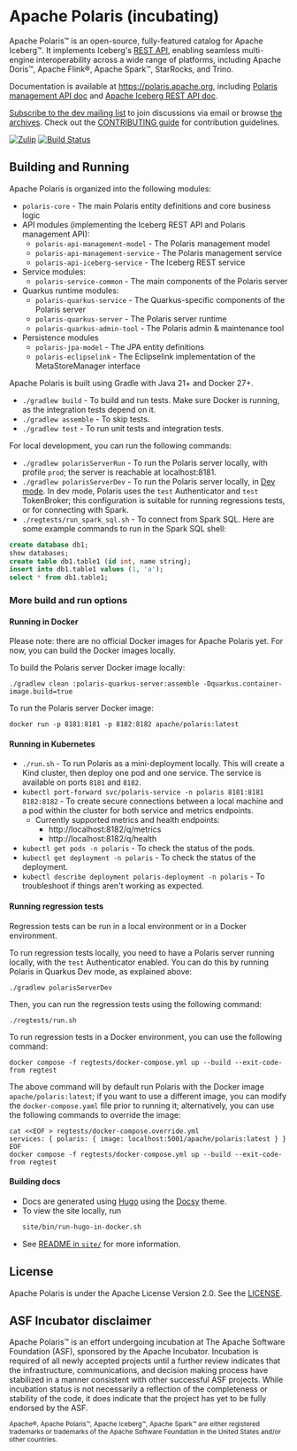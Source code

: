 <!--
  Licensed to the Apache Software Foundation (ASF) under one
  or more contributor license agreements.  See the NOTICE file
  distributed with this work for additional information
  regarding copyright ownership.  The ASF licenses this file
  to you under the Apache License, Version 2.0 (the
  "License"); you may not use this file except in compliance
  with the License.  You may obtain a copy of the License at
 
   http://www.apache.org/licenses/LICENSE-2.0
 
  Unless required by applicable law or agreed to in writing,
  software distributed under the License is distributed on an
  "AS IS" BASIS, WITHOUT WARRANTIES OR CONDITIONS OF ANY
  KIND, either express or implied.  See the License for the
  specific language governing permissions and limitations
  under the License.
-->

# Apache Polaris (incubating)

Apache Polaris&trade; is an open-source, fully-featured catalog for Apache Iceberg&trade;. It implements Iceberg's 
[REST API](https://github.com/apache/iceberg/blob/main/open-api/rest-catalog-open-api.yaml),
enabling seamless multi-engine interoperability across a wide range of platforms, including Apache Doris™, Apache Flink®,
Apache Spark™, StarRocks, and Trino.

Documentation is available at https://polaris.apache.org, including
[Polaris management API doc](https://polaris.apache.org/index.html#tag/polaris-management-service_other)
and [Apache Iceberg REST API doc](https://polaris.apache.org/index.html#tag/Configuration-API).

[Subscribe to the dev mailing list][dev-list-subscribe] to join discussions via email or browse [the archives](https://lists.apache.org/list.html?dev@polaris.apache.org). Check out the [CONTRIBUTING guide](CONTRIBUTING.md)
for contribution guidelines.

[![Zulip](https://img.shields.io/badge/Zulip-Chat-blue?color=3d4db3&logo=zulip&style=for-the-badge&logoColor=white)](https://polaris-catalog.zulipchat.com/)
[![Build Status](https://img.shields.io/github/actions/workflow/status/apache/polaris/gradle.yml?branch=main&label=Main%20CI&logo=Github&style=for-the-badge)](https://github.com/apache/polaris/actions/workflows/gradle.yml?query=branch%3Amain)

[dev-list-subscribe]: mailto:dev-subscribe@polaris.apache.org

## Building and Running 

Apache Polaris is organized into the following modules:

- `polaris-core` - The main Polaris entity definitions and core business logic
- API modules (implementing the Iceberg REST API and Polaris management API):
  - `polaris-api-management-model` - The Polaris management model
  - `polaris-api-management-service` - The Polaris management service
  - `polaris-api-iceberg-service` - The Iceberg REST service
- Service modules:
  - `polaris-service-common` - The main components of the Polaris server
- Quarkus runtime modules:
  - `polaris-quarkus-service` - The Quarkus-specific components of the Polaris server
  - `polaris-quarkus-server` - The Polaris server runtime
  - `polaris-quarkus-admin-tool` - The Polaris admin & maintenance tool
- Persistence modules
  - `polaris-jpa-model` - The JPA entity definitions
  - `polaris-eclipselink` - The Eclipselink implementation of the MetaStoreManager interface
 
Apache Polaris is built using Gradle with Java 21+ and Docker 27+.

- `./gradlew build` - To build and run tests. Make sure Docker is running, as the integration tests depend on it.
- `./gradlew assemble` - To skip tests.
- `./gradlew test` - To run unit tests and integration tests.

For local development, you can run the following commands:

- `./gradlew polarisServerRun` - To run the Polaris server
  locally, with profile `prod`; the server is reachable at localhost:8181.
- `./gradlew polarisServerDev` - To run the Polaris server
  locally, in [Dev mode](https://quarkus.io/guides/dev-mode-differences). In dev mode, 
  Polaris uses the `test` Authenticator and `test` TokenBroker; this configuration is suitable for 
  running regressions tests, or for connecting with Spark.
- `./regtests/run_spark_sql.sh` - To connect from Spark SQL. Here are some example commands to run in the Spark SQL shell:
```sql
create database db1;
show databases;
create table db1.table1 (id int, name string);
insert into db1.table1 values (1, 'a');
select * from db1.table1;
```

### More build and run options

#### Running in Docker

Please note: there are no official Docker images for Apache Polaris yet. For now, you can build the
Docker images locally.

To build the Polaris server Docker image locally:

```shell
./gradlew clean :polaris-quarkus-server:assemble -Dquarkus.container-image.build=true
```

To run the Polaris server Docker image:

```shell
docker run -p 8181:8181 -p 8182:8182 apache/polaris:latest
```

#### Running in Kubernetes

- `./run.sh` - To run Polaris as a mini-deployment locally. This will create a Kind cluster, 
  then deploy one pod and one service. The service is available on ports `8181` and `8182`.
- `kubectl port-forward svc/polaris-service -n polaris 8181:8181 8182:8182` - To create secure 
  connections between a local machine and a pod within the cluster for both service and metrics 
  endpoints.
  - Currently supported metrics and health endpoints:
    - http://localhost:8182/q/metrics
    - http://localhost:8182/q/health
- `kubectl get pods -n polaris` - To check the status of the pods.
- `kubectl get deployment -n polaris` - To check the status of the deployment.
- `kubectl describe deployment polaris-deployment -n polaris` - To troubleshoot if things aren't working as expected.

#### Running regression tests

Regression tests can be run in a local environment or in a Docker environment.

To run regression tests locally, you need to have a Polaris server running locally, with the 
`test` Authenticator enabled. You can do this by running Polaris in Quarkus Dev mode, as explained
above:

```shell
./gradlew polarisServerDev
```

Then, you can run the regression tests using the following command:

```shell
./regtests/run.sh
```

To run regression tests in a Docker environment, you can use the following command:

```shell
docker compose -f regtests/docker-compose.yml up --build --exit-code-from regtest
```

The above command will by default run Polaris with the Docker image `apache/polaris:latest`; if you
want to use a different image, you can modify the `docker-compose.yaml` file prior to running it;
alternatively, you can use the following commands to override the image:

```shell
cat <<EOF > regtests/docker-compose.override.yml
services: { polaris: { image: localhost:5001/apache/polaris:latest } }
EOF
docker compose -f regtests/docker-compose.yml up --build --exit-code-from regtest
```

#### Building docs

- Docs are generated using [Hugo](https://gohugo.io/) using the [Docsy](https://www.docsy.dev/docs/) theme.
- To view the site locally, run
  ```bash
  site/bin/run-hugo-in-docker.sh
  ```
- See [README in `site/`](site/README.md) for more information.

## License

Apache Polaris is under the Apache License Version 2.0. See the [LICENSE](LICENSE).

## ASF Incubator disclaimer

Apache Polaris&trade; is an effort undergoing incubation at The Apache Software Foundation (ASF), sponsored by the Apache Incubator. Incubation is required of all newly accepted projects until a further review indicates that the infrastructure, communications, and decision making process have stabilized in a manner consistent with other successful ASF projects. While incubation status is not necessarily a reflection of the completeness or stability of the code, it does indicate that the project has yet to be fully endorsed by the ASF.
 
<sub>Apache&reg;, Apache Polaris&trade;, Apache Iceberg&trade;, Apache Spark&trade; are either registered trademarks or trademarks of the Apache Software Foundation in the United States and/or other countries.</sub>
